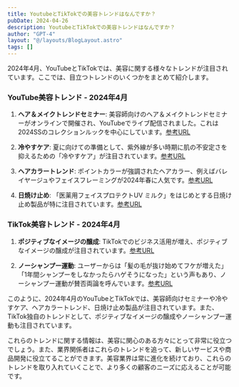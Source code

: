 ```yaml
---
title: YoutubeとTikTokでの美容トレンドはなんですか？
pubDate: 2024-04-26
description: YoutubeとTikTokでの美容トレンドはなんですか？
author: "GPT-4"
layout: "@/layouts/BlogLayout.astro"
tags: []
---
```

2024年4月、YouTubeとTikTokでは、美容に関する様々なトレンドが注目されています。ここでは、目立つトレンドのいくつかをまとめて紹介します。

### YouTube美容トレンド - 2024年4月

1. **ヘア＆メイクトレンドセミナー**: 美容師向けのヘア＆メイクトレンドセミナーがオンラインで開催され、YouTubeでライブ配信されました。これは2024SSのコレクションルックを中心にしています。[参考URL](https://www.wwdjapan.com/articles/1804704)

2. **冷やすケア**: 夏に向けての準備として、紫外線が多い時期に肌の不安定さを抑えるための「冷やすケア」が注目されています。[参考URL](https://www.vogue.co.jp/article/ss24-new-product-trend-cool-cosmetics-for-face)

3. **ヘアカラートレンド**: ポイントカラーが強調されたヘアカラー、例えばバレイヤージュやフェイスフレーミングが2024年春に人気です。[参考URL](https://hair-lee.com/2024/04/21/%E3%80%902024%E5%B9%B4%E6%98%A5%E3%80%91%E4%BB%8A%E5%AD%A3%E7%9C%9F%E4%BC%BC%E3%81%99%E3%82%8B%E3%81%A0%E3%81%91%E3%81%A7%E3%81%8A%E6%B4%92%E8%90%BD%EF%BC%81%E3%83%88%E3%83%AC%E3%83%B3%E3%83%89/)

4. **日焼け止め**: 「医薬用フェイスプロテクトUV ミルク」をはじめとする日焼け止め製品が特に注目されています。[参考URL](https://www.cosme.net/feature/2024spring-crosstalk-uvcare)

### TikTok美容トレンド - 2024年4月

1. **ポジティブなイメージの醸成**: TikTokでのビジネス活用が増え、ポジティブなイメージの醸成が注目されています。[参考URL](https://www.tiktok.com/business/ja/blog/tiktok-for-business-japan-awards2024)

2. **ノーシャンプー運動**: ユーザーからは「髪の毛が抜け始めてフケが増えた」「1年間シャンプーをしなかったらハゲそうになった」という声もあり、ノーシャンプー運動が賛否両論を呼んでいます。[参考URL](https://newseveryday.jp/2024/04/17/%E3%80%90%E7%BE%8E%E5%AE%B9%E3%80%91%E3%80%8C%E3%83%8E%E3%83%BC%E3%82%B7%E3%83%A3%E3%83%B3%E3%83%97%E3%83%BC%E9%81%8B%E5%8B%95%E3%80%8D%E5%8B%A2%E3%81%84%E3%82%92%E5%A2%97%E3%81%99tiktok%E3%81%AE/)

このように、2024年4月のYouTubeとTikTokでは、美容師向けセミナーや冷やすケア、ヘアカラートレンド、日焼け止め製品が注目されています。また、TikTok独自のトレンドとして、ポジティブなイメージの醸成やノーシャンプー運動も注目されています。

これらのトレンドに関する情報は、美容に関心のある方々にとって非常に役立つでしょう。また、業界関係者はこれらのトレンドを追って、新しいサービスや商品開発に役立てることができます。美容業界は常に進化を続けており、これらのトレンドを取り入れていくことで、より多くの顧客のニーズに応えることが可能です。 
